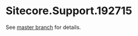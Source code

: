 # Sitecore.Support.192715

See [master branch](https://github.com/sitecoresupport/Sitecore.Support.192715) for details.